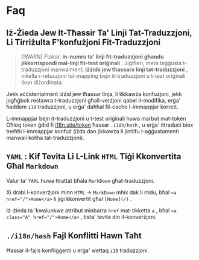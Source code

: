 # Faq

## Iż-Żieda Jew It-Tħassir Ta' Linji Tat-Traduzzjoni, Li Tirriżulta F'konfużjoni Fit-Traduzzjoni

> [!WARN]
> Ftakar, **in-numru ta' linji fit-traduzzjoni għandu jikkorrispondi mal-linji fit-test oriġinali** .
> Jiġifieri, meta taġġusta t-traduzzjoni manwalment, **iżżidx jew tħassarx linji tat-traduzzjoni** , inkella r-relazzjoni tal-mapping bejn it-traduzzjoni u t-test oriġinali tkun diżordinata.

Jekk aċċidentalment iżżid jew tħassar linja, li tikkawża konfużjoni, jekk jogħġbok restawra t-traduzzjoni għall-verżjoni qabel il-modifika, erġa' ħaddem `i18` traduzzjoni, u erġa' daħħal fil-cache l-immappjar korrett.

L-immappjar bejn it-traduzzjoni u t-test oriġinali huwa marbut mat-token Oħloq token ġdid fi [i18n.site/token](//i18n.site/token) ħassar `.i18h/hash` , u erġa' ittraduċi biex tneħħi l-immappjar konfuż (iżda dan jikkawża li jintilfu l-aġġustamenti manwali kollha tat-traduzzjoni).

## `YAML` : Kif Tevita Li L-Link `HTML` Tiġi Kkonvertita Għal `Markdown`

Valur ta' `YAML` huwa ttrattat bħala `MarkDown` għat-traduzzjoni.

Xi drabi l-konverżjoni minn `HTML` → `MarkDown` mhix dak li rridu, bħal `<a href="/">Home</a>` li jiġi kkonvertit għal `[Home](/)` .

Iż-żieda ta 'kwalunkwe attribut minbarra `href` mat-tikketta `a` , bħal `<a class="A" href="/">Home</a>` , tista' tevita din il-konverżjoni.

## `./i18n/hash` Fajl Konflitti Hawn Taħt

Ħassar il-fajls konfliġġenti u erġa' wettaq `i18` traduzzjoni.